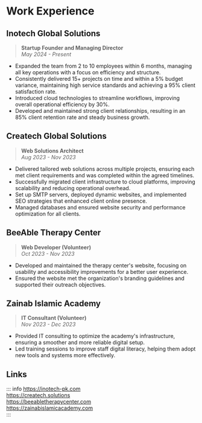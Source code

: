 # Work Experience

## Inotech Global Solutions

>**Startup Founder and Managing Director**  
>*May 2024 - Present*

- Expanded the team from 2 to 10 employees within 6 months, managing all key operations with a focus on efficiency and structure.
- Consistently delivered 15+ projects on time and within a 5% budget variance, maintaining high service standards and achieving a 95% client satisfaction rate.
- Introduced cloud technologies to streamline workflows, improving overall operational efficiency by 30%.
- Developed and maintained strong client relationships, resulting in an 85% client retention rate and steady business growth.


## Createch Global Solutions  

>**Web Solutions Architect**  
>*Aug 2023 - Nov 2023*

- Delivered tailored web solutions across multiple projects, ensuring each met client requirements and was completed within the agreed timelines.
- Successfully migrated client infrastructure to cloud platforms, improving scalability and reducing operational overhead.
- Set up SMTP servers, deployed dynamic websites, and implemented SEO strategies that enhanced client online presence.
- Managed databases and ensured website security and performance optimization for all clients.


## BeeAble Therapy Center

>**Web Developer (Volunteer)**  
>*Oct 2023 - Nov 2023*

- Developed and maintained the therapy center's website, focusing on usability and accessibility improvements for a better user experience.
- Ensured the website met the organization's branding guidelines and supported their outreach objectives.


## Zainab Islamic Academy

>**IT Consultant (Volunteer)**  
>*Nov 2023 - Dec 2023*

- Provided IT consulting to optimize the academy's infrastructure, ensuring a smoother and more reliable digital setup.
- Led training sessions to improve staff digital literacy, helping them adopt new tools and systems more effectively.


## Links

::: info
<https://inotech-pk.com><br>
<https://createch.solutions><br>
<https://beeabletherapycenter.com><br>
<https://zainabislamicacademy.com><br>
:::
